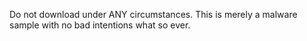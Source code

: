 Do not download under ANY circumstances. This is merely a malware sample with no bad intentions what so ever.
